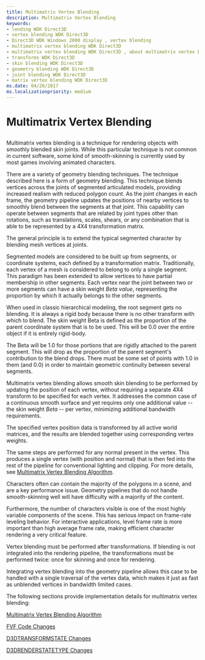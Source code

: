 ```yaml
---
title: Multimatrix Vertex Blending
description: Multimatrix Vertex Blending
keywords:
- lending WDK Direct3D
- vertex blending WDK Direct3D
- Direct3D WDK Windows 2000 display , vertex blending
- multimatrix vertex blending WDK Direct3D
- multimatrix vertex blending WDK Direct3D , about multimatrix vertex blending
- transforms WDK Direct3D
- skin blending WDK Direct3D
- geometry blending WDK Direct3D
- joint blending WDK Direct3D
- matrix vertex blending WDK Direct3D
ms.date: 04/20/2017
ms.localizationpriority: medium
---
```


# Multimatrix Vertex Blending


## <span id="ddk_multimatrix_vertex_blending_gg"></span><span id="DDK_MULTIMATRIX_VERTEX_BLENDING_GG"></span>


Multimatrix vertex blending is a technique for rendering objects with smoothly blended skin joints. While this particular technique is not common in current software, some kind of smooth-skinning is currently used by most games involving animated characters.

There are a variety of geometry blending techniques. The technique described here is a form of geometry blending. This technique blends vertices across the joints of segmented articulated models, providing increased realism with reduced polygon count. As the joint changes in each frame, the geometry pipeline updates the positions of nearby vertices to smoothly blend between the segments at that joint. This capability can operate between segments that are related by joint types other than rotations, such as translations, scales, shears, or any combination that is able to be represented by a 4X4 transformation matrix.

The general principle is to extend the typical segmented character by blending mesh vertices at joints.

Segmented models are considered to be built up from segments, or coordinate systems, each defined by a transformation matrix. Traditionally, each vertex of a mesh is considered to belong to only a single segment. This paradigm has been extended to allow vertices to have partial membership in other segments. Each vertex near the joint between two or more segments can have a skin weight *Beta value*, representing the proportion by which it actually belongs to the other segments.

When used in classic hierarchical modeling, the root segment gets no blending. It is always a rigid body because there is no other transform with which to blend. The skin weight Beta is defined as the proportion of the parent coordinate system that is to be used. This will be 0.0 over the entire object if it is entirely rigid-body.

The Beta will be 1.0 for those portions that are rigidly attached to the parent segment. This will drop as the proportion of the parent segment's contribution to the blend drops. There must be some set of points with 1.0 in them (and 0.0) in order to maintain geometric continuity between several segments.

Multimatrix vertex blending allows smooth skin blending to be performed by updating the position of each vertex, without requiring a separate 4X4 transform to be specified for each vertex. It addresses the common case of a continuous smooth surface and yet requires only one additional value --the skin weight *Beta* -- per vertex, minimizing additional bandwidth requirements.

The specified vertex position data is transformed by all active world matrices, and the results are blended together using corresponding vertex weights.

The same steps are performed for any normal present in the vertex. This produces a single vertex (with position and normal) that is then fed into the rest of the pipeline for conventional lighting and clipping. For more details, see [Multimatrix Vertex Blending Algorithm](multimatrix-vertex-blending-algorithm.md).

Characters often can contain the majority of the polygons in a scene, and are a key performance issue. Geometry pipelines that do not handle smooth-skinning well will have difficulty with a majority of the content.

Furthermore, the number of characters visible is one of the most highly variable components of the scene. This has serious impact on frame-rate leveling behavior. For interactive applications, level frame rate is more important than high average frame rate, making efficient character rendering a very critical feature.

Vertex blending must be performed after transformations. If blending is not integrated into the rendering pipeline, the transformations must be performed twice: once for skinning and once for rendering.

Integrating vertex blending into the geometry pipeline allows this case to be handled with a single traversal of the vertex data, which makes it just as fast as unblended vertices in bandwidth limited cases.

The following sections provide implementation details for multimatrix vertex blending:

[Multimatrix Vertex Blending Algorithm](multimatrix-vertex-blending-algorithm.md)

[FVF Code Changes](fvf-code-changes.md)

[D3DTRANSFORMSTATE Changes](d3dtransformstate-changes.md)

[D3DRENDERSTATETYPE Changes](d3drenderstatetype-changes.md)

 

 





